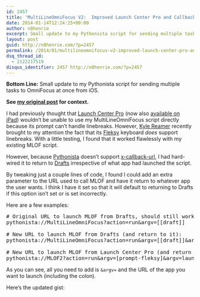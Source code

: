 ```yaml
---
id: 2457
title: 'MultiLineOmniFocus V2:  Improved Launch Center Pro and Callback Support'
date: 2014-01-14T12:24:25+00:00
author: n8henrie
excerpt: Small update to my Pythonista script for sending multiple tasks to OmniFocus at once from iOS that improves LCP and callback support.
layout: post
guid: http://n8henrie.com/?p=2457
permalink: /2014/01/multilineomnifocus-v2-improved-launch-center-pro-and-callback-support-3/
dsq_thread_id:
  - 2122217519
disqus_identifier: 2457 http://n8henrie.com/?p=2457
---
```

**Bottom Line:** Small update to my Pythonista script for sending multiple tasks to OmniFocus at once from iOS. <!--more-->

**See [my original post](http://n8henrie.com/2013/03/send-multiple-tasks-to-omnifocus-at-once-with-drafts-and-pythonista/) for context.**

I had previously thought that <a target="_blank" href="https://itunes.apple.com/us/app/launch-center-pro/id532016360?mt=8&#038;at=10l5H6">Launch Center Pro</a> (now also <a href="https://itunes.apple.com/us/app/launch-center-pro-for-ipad/id799664902?mt=8&#038;at=10l5H6" target="_blank">available on iPad</a>) wouldn&#8217;t be unable to use my MultiLineOmniFocus script directly because its prompt can&#8217;t handle linebreaks. However, <a target="_blank" href="https://plus.google.com/115119158456853391806/about">Kyle Reamer</a> recently brought to my attention the fact that its <a target="_blank" href="https://itunes.apple.com/us/app/fleksy-happy-typing/id520337246?mt=8&uo=4&at=10l5H6" title="Fleksy - Happy Typing">Fleksy</a> keyboard _does_ support linebreaks. With a little testing, I found that it worked flawlessly with my existing MLOF script.

However, because <a target="_blank" href="https://itunes.apple.com/us/app/pythonista/id528579881?mt=8&uo=4&at=10l5H6" title="Pythonista">Pythonista</a> doesn&#8217;t support <a target="_blank" href="http://omz-software.com/pythonista/docs/ios/urlscheme.html">x-callback-url</a>, I had hard-wired it to return to <a target="_blank" href="https://itunes.apple.com/us/app/drafts/id502385074?mt=8&uo=4&at=10l5H6" title="Drafts for iPad">Drafts</a> irrespective of what app had launched the script.

By tweaking just a couple lines of code, I found I could add an extra parameter to the URL used to call MLOF and have it return to whatever app the user wants. I think I have it set so that it will default to returning to Drafts if this option isn&#8217;t set or is set incorrectly.

Here are a few examples:

<pre># Original URL to launch MLOF from Drafts, should still work:
pythonista://MultiLineOmniFocus?action=run&argv=[[draft]]

# New URL to launch MLOF from Drafts (and return to it):
pythonista://MultiLineOmniFocus?action=run&argv=[[draft]]&argv=drafts:

# New URL to launch MLOF from Launch Center Pro (and return to it):
pythonista://MLOF2?action=run&argv=[prompt-fleksy]&argv=launchpro:
</pre>

As you can see, all you need to add is `&argv=` and the URL of the app you want to launch (including the colon).

Here&#8217;s the updated gist: